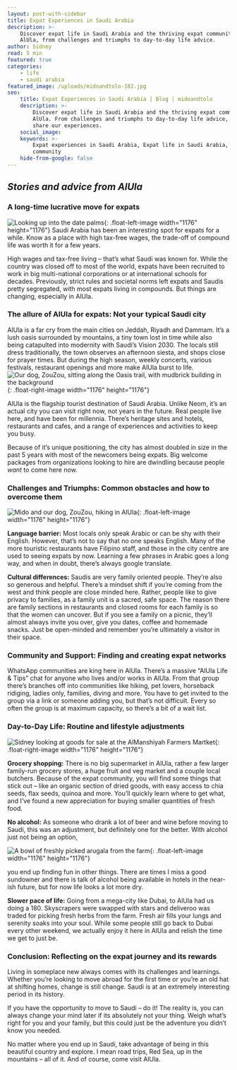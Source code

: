 ```yaml
---
layout: post-with-sidebar
title: Expat Experiences in Saudi Arabia
description: >-
    Discover expat life in Saudi Arabia and the thriving expat community in
    AlUla, from challenges and triumphs to day-to-day life advice.
author: Sidney
read: 5 min
featured: true
categories:
    - life
    - saudi arabia
featured_image: /uploads/midoandtolo-182.jpg
seo:
    title: Expat Experiences in Saudi Arabia | Blog | midoandtolo
    description: >-
        Discover expat life in Saudi Arabia and the thriving expat community in
        AlUla. From challenges and triumphs to day-to-day life advice, let us
        share our experiences.
    social_image:
    keywords: >-
        Expat experiences in Saudi Arabia, Expat life in Saudi Arabia, expat
        community
    hide-from-google: false
---
```

## *Stories and advice from AlUla*

### **A long-time lucrative move for expats**

![Looking up into the date palms](/uploads/square-midoandtolo-64.jpg){: .float-left-image width="1176" height="1176"}
Saudi Arabia has been an interesting spot for expats for a while. Know as a place with high tax-free wages, the trade-off of compound life was worth it for a few years.

High wages and tax-free living – that’s what Saudi was known for. While the country was closed off to most of the world, expats have been recruited to work in big multi-national corporations or at international schools for decades. Previously, strict rules and societal norms left expats and Saudis pretty segregated, with most expats living in compounds. But things are changing, especially in AlUla.

### **The allure of AlUla for expats:** Not your typical Saudi city

AlUla is a far cry from the main cities on Jeddah, Riyadh and Dammam. It’s a lush oasis surrounded by mountains, a tiny town lost in time while also being catapulted into modernity with Saudi’s Vision 2030. The locals still dress traditionally, the town observes an afternoon siesta, and shops close for prayer times. But during the high season, weekly concerts, various festivals, restaurant openings and more make AlUla burst to life.
![Our dog, ZouZou, sitting along the Oasis trail, with mudbrick building in the background](/uploads/square-midoandtolo-180.jpg){: .float-right-image width="1176" height="1176"}

AlUla is the flagship tourist destination of Saudi Arabia. Unlike Neom, it’s an actual city you can visit right now, not years in the future. Real people live here, and have been for millennia. There’s heritage sites and hotels, restaurants and cafes, and a range of experiences and activities to keep you busy.

Because of it’s unique positioning, the city has almost doubled in size in the past 5 years with most of the newcomers being expats. Big welcome packages from organizations looking to hire are dwindling because people *want* to come here now.

### **Challenges and Triumphs**: Common obstacles and how to overcome them
![Mido and our dog, ZouZou, hiking in AlUla](/uploads/square-midoandtolo-195.jpg){: .float-left-image width="1176" height="1176"}

**Language barrier:** Most locals only speak Arabic or can be shy with their English. However, that’s not to say that no one speaks English. Many of the more touristic restaurants have Filipino staff, and those in the city centre are used to seeing expats by now. Learning a few phrases in Arabic goes a long way, and when in doubt, there’s always google translate.

**Cultural differences:** Saudis are very family oriented people. They’re also so generous and helpful. There’s a mindset shift if you’re coming from the west and think people are close minded here. Rather, people like to give privacy to families, as a family unit is a sacred, safe space. The reason there are family sections in restaurants and closed rooms for each family is so that the women can uncover. But if you see a family on a picnic, they’ll almost always invite you over, give you dates, coffee and homemade snacks. Just be open-minded and remember you’re ultimately a visitor in their space.

### **Community and Support**: Finding and creating expat networks

WhatsApp communities are king here in AlUla. There’s a massive “AlUla Life & Tips” chat for anyone who lives and/or works in AlUla. From that group there’s branches off into communities like hiking, pet lovers, horseback ridiging, ladies only, families, diving and more. You have to get invited to the group via a link or someone adding you, but that’s not difficult. Every so often the group is at maximum capacity, so there’s a bit of a wait list.

### **Day-to-Day Life**: Routine and lifestyle adjustments

![Sidney looking at goods for sale at the AlManshiyah Farmers Martket](/uploads/square-midoandtolo-188.jpg){: .float-right-image width="1176" height="1176"}

**Grocery shopping:** There is no big supermarket in AlUla, rather a few larger family-run grocery stores, a huge fruit and veg market and a couple local butchers. Because of the expat community, you will find some things that stick out – like an organic section of dried goods, with easy access to chia seeds, flax seeds, quinoa and more. You’ll quickly learn where to get what, and I’ve found a new appreciation for buying smaller quantities of fresh food.

**No alcohol:** As someone who drank a lot of beer and wine before moving to Saudi, this was an adjustment, but definitely one for the better. With alcohol just not being an option,

![A bowl of freshly picked arugala from the farm](/uploads/square-midoandtolo-191.jpg){: .float-left-image width="1176" height="1176"}

 you end up finding fun in other things. There are times I miss a good sundowner and there is talk of alcohol being available in hotels in the near-ish future, but for now life looks a lot more dry.

**Slower pace of life:** Going from a mega-city like Dubai, to AlUla had us doing a 180. Skyscrapers were swapped with stars and deliveroo was traded for picking fresh herbs from the farm. Fresh air fills your lungs and serenity soaks into your soul. While some people still go back to Dubai every other weekend, we actually enjoy it here in AlUla and relish the time we get to just be.

### **Conclusion**: Reflecting on the expat journey and its rewards

Living in someplace new always comes with its challenges and learnings. Whether you’re looking to move abroad for the first time or you’re an old hat at shifting homes, change is still change. Saudi is at an extremely interesting period in its history.

If you have the opportunity to move to Saudi – do it! The reality is, you can always change your mind later if its absolutely not your thing. Weigh what’s right for you and your family, but this could just be the adventure you didn’t know you needed.

No matter where you end up in Saudi, take advantage of being in this beautiful country and explore. I mean road trips, Red Sea, up in the mountains – all of it. And of course, come visit AlUla.

&nbsp;